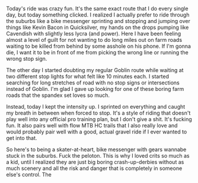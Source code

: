 Today's ride was crazy fun. It's the same exact route that I do every single day, but today something clicked. I realized I actually prefer to ride through the suburbs like a bike messenger sprinting and stopping and jumping over things like Kevin Bacon in Quicksilver, my hands on the drops pumping like Cavendish with slightly less lycra (and power). Here I have been feeling almost a level of guilt for not wanting to do long miles out on farm roads waiting to be killed from behind by some asshole on his phone. If I'm gonna die, I want it to be in front of me from picking the wrong line or running the wrong stop sign.

The other day I started doubting my regular Goblin route while waiting at two different stop lights for what felt like 10 minutes each. I started searching for long stretches of road with no stop signs or intersections instead of Goblin. I'm glad I gave up looking for one of these boring farm roads that the spandex set loves so much.

Instead, today I kept the intensity up. I sprinted on everything and caught my breath in between when forced to stop. It's a style of riding that doesn't play well into any official pro training plan, but I don't give a shit. It's fucking fun. It also pairs well with flow MTB HC trails that I also really love and would probably pair well with a good, actual gravel ride if I ever wanted to get into that.

So here's to being a skater-at-heart, bike messenger with gears wannabe stuck in the suburbs. Fuck the peloton. This is why I loved crits so much as a kid, until I realized they are just big boring crash-up-derbies without as much scenery and all the risk and danger that is completely in someone else's control. The 




